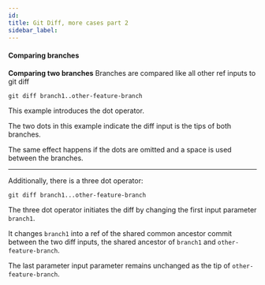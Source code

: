 ```yaml
---
id:
title: Git Diff, more cases part 2
sidebar_label:
---
```


#### Comparing branches

**Comparing two branches**
Branches are compared like all other ref inputs to git diff

`git diff branch1..other-feature-branch`

This example introduces the dot operator.

The two dots in this example indicate the diff input is the tips of both branches.

The same effect happens if the dots are omitted and a space is used between the branches.

---

Additionally, there is a three dot operator:


`git diff branch1...other-feature-branch`

The three dot operator initiates the diff by changing the first input parameter `branch1`.

It changes `branch1` into a ref of the shared common ancestor commit between the two diff inputs, the shared ancestor of `branch1` and `other-feature-branch`.

The last parameter input parameter remains unchanged as the tip of `other-feature-branch`.
